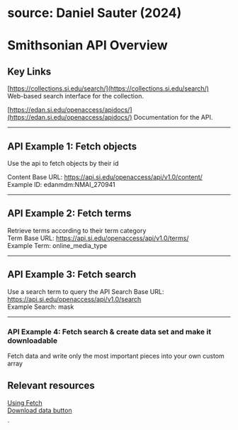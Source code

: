 # source: Daniel Sauter (2024)

# Smithsonian API Overview

## Key Links

[https://collections.si.edu/search/](https://collections.si.edu/search/)  
Web-based search interface for the collection.

[https://edan.si.edu/openaccess/apidocs/](https://edan.si.edu/openaccess/apidocs/)
Documentation for the API.

---

## API Example 1: Fetch objects

Use the api to fetch objects by their id

Content Base URL: https://api.si.edu/openaccess/api/v1.0/content/  
Example ID: edanmdm:NMAI_270941

---

## API Example 2: Fetch terms

Retrieve terms according to their term category  
Term Base URL: https://api.si.edu/openaccess/api/v1.0/terms/  
Example Term: online_media_type

---

## API Example 3: Fetch search

Use a search term to query the API
Search Base URL: https://api.si.edu/openaccess/api/v1.0/search  
Example Search: mask

---

### API Example 4: Fetch search & create data set and make it downloadable

Fetch data and write only the most important pieces into your own custom array

## Relevant resources

[Using Fetch](https://developer.mozilla.org/en-US/docs/Web/API/Fetch_API/Using_Fetch)  
[Download data button](https://ourcodeworld.com/articles/read/189/how-to-create-a-file-and-generate-a-download-with-javascript-in-the-browser-without-a-server)

`
